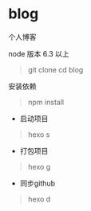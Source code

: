 # blog
个人博客 

node 版本 6.3 以上

> git clone 
> cd blog

安装依赖
> npm install

*  启动项目
> hexo s
*  打包项目
> hexo g 
*  同步github
> hexo d
